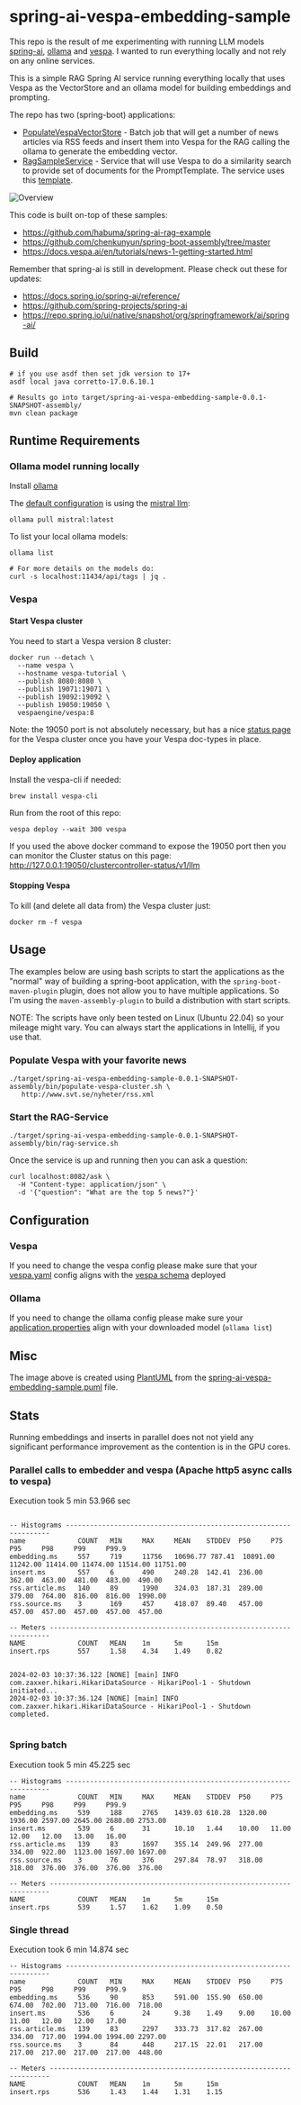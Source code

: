 # spring-ai-vespa-embedding-sample

This repo is the result of me experimenting with running LLM models 
[spring-ai](https://docs.spring.io/spring-ai/reference/), 
[ollama](https://ollama.ai/) and [vespa](https://vespa.ai/). 
I wanted to run everything locally and not rely on any online services. 

This is a simple RAG Spring AI service running everything locally 
that uses Vespa as the VectorStore and an ollama model 
for building embeddings and prompting.

The repo has two (spring-boot) applications:

- [PopulateVespaVectorStore](src/main/java/com/pehrs/spring/ai/etl/PopulateVespaVectorStore.java) - 
Batch job that will get a number of news articles via RSS feeds and insert them into Vespa for 
the RAG calling the ollama to generate the embedding vector.
- [RagSampleService](src/main/java/com/pehrs/spring/ai/service/RagSampleService.java) - Service that will use Vespa to do a similarity search 
to provide set of documents for the PromptTemplate. The service uses this [template](src/main/resources/rag-prompt-template.st).


![Overview](spring-ai-vespa-embedding-sample.svg)

This code is built on-top of these samples:
- https://github.com/habuma/spring-ai-rag-example
- https://github.com/chenkunyun/spring-boot-assembly/tree/master
- https://docs.vespa.ai/en/tutorials/news-1-getting-started.html


Remember that spring-ai is still in development. 
Please check out these for updates:

- https://docs.spring.io/spring-ai/reference/
- https://github.com/spring-projects/spring-ai
- https://repo.spring.io/ui/native/snapshot/org/springframework/ai/spring-ai/

## Build

```shell
# if you use asdf then set jdk version to 17+
asdf local java corretto-17.0.6.10.1

# Results go into target/spring-ai-vespa-embedding-sample-0.0.1-SNAPSHOT-assembly/
mvn clean package
```

## Runtime Requirements

### Ollama model running locally

Install [ollama](https://ollama.ai/download) 

The [default configuration](src/main/resources/vespa.yaml) is using the [mistral llm](https://ollama.ai/library/mistral):
```shell
ollama pull mistral:latest
```

To list your local ollama models:
```shell
ollama list

# For more details on the models do:
curl -s localhost:11434/api/tags | jq .
```

### Vespa

#### Start Vespa cluster

You need to start a Vespa version 8 cluster:

```shell
docker run --detach \
  --name vespa \
  --hostname vespa-tutorial \
  --publish 8080:8080 \
  --publish 19071:19071 \
  --publish 19092:19092 \
  --publish 19050:19050 \
  vespaengine/vespa:8
```

Note: the 19050 port is not absolutely necessary, but has a nice 
[status page](http://localhost:19050/clustercontroller-status/v1/llm) for the Vespa cluster once you have your Vespa doc-types in place.

#### Deploy application
Install the vespa-cli if needed:
```shell
brew install vespa-cli
```

Run from the root of this repo:
```shell
vespa deploy --wait 300 vespa
```
If you used the above docker command to expose the 19050 
port then you can monitor the Cluster status on this page:
http://127.0.0.1:19050/clustercontroller-status/v1/llm


#### Stopping Vespa 

To kill (and delete all data from) the Vespa cluster just:
```shell
docker rm -f vespa
```


## Usage

The examples below are using bash scripts to start the 
applications as the "normal" way of building a spring-boot application, 
with the `spring-boot-maven-plugin` plugin, does not allow you 
to have multiple applications. 
So I'm using the `maven-assembly-plugin` to build a distribution with start scripts.

NOTE: The scripts have only been tested on Linux (Ubuntu 22.04) so your mileage might vary. 
You can always start the applications in Intellij, if you use that.

### Populate Vespa with your favorite news

```shell
./target/spring-ai-vespa-embedding-sample-0.0.1-SNAPSHOT-assembly/bin/populate-vespa-cluster.sh \
   http://www.svt.se/nyheter/rss.xml
```

### Start the RAG-Service

```shell
./target/spring-ai-vespa-embedding-sample-0.0.1-SNAPSHOT-assembly/bin/rag-service.sh
```

Once the service is up and running then you can ask a question:

```shell
curl localhost:8082/ask \
  -H "Content-type: application/json" \
  -d '{"question": "What are the top 5 news?"}'
```

## Configuration

### Vespa 

If you need to change the vespa config please make sure that your 
[vespa.yaml](src/main/resources/vespa.yaml) config aligns 
with the [vespa schema](vespa/schemas/embeddings.sd) deployed

### Ollama

If you need to change the ollama config please make sure 
your [application.properties](src/main/resources/application.properties) 
align with your downloaded model (`ollama list`)

## Misc

The image above is created using [PlantUML](https://plantuml.com/command-line) 
from the [spring-ai-vespa-embedding-sample.puml](spring-ai-vespa-embedding-sample.puml) file. 

## Stats

Running embeddings and inserts in parallel does not not yield any 
significant performance improvement as the contention 
is in the GPU cores. 

### Parallel calls to embedder and vespa (Apache http5 async calls to vespa)

Execution took 5 min 53.966 sec

```

-- Histograms ------------------------------------------------------------------
name             COUNT   MIN     MAX     MEAN    STDDEV  P50     P75     P95     P98     P99     P99.9  
embedding.ms     557     719     11756   10696.77 787.41  10891.00 11242.00 11414.00 11474.00 11514.00 11751.00
insert.ms        557     6       490     240.28  142.41  236.00  362.00  463.00  481.00  483.00  490.00 
rss.article.ms   140     89      1990    324.03  187.31  289.00  379.00  764.00  816.00  816.00  1990.00
rss.source.ms    3       169     457     418.07  89.40   457.00  457.00  457.00  457.00  457.00  457.00 

-- Meters ----------------------------------------------------------------------
NAME             COUNT   MEAN    1m      5m      15m    
insert.rps       557     1.58    4.34    1.49    0.82   


2024-02-03 10:37:36.122 [NONE] [main] INFO  com.zaxxer.hikari.HikariDataSource - HikariPool-1 - Shutdown initiated...
2024-02-03 10:37:36.124 [NONE] [main] INFO  com.zaxxer.hikari.HikariDataSource - HikariPool-1 - Shutdown completed.
 
```

### Spring batch

Execution took 5 min 45.225 sec


```
-- Histograms ------------------------------------------------------------------
name             COUNT   MIN     MAX     MEAN    STDDEV  P50     P75     P95     P98     P99     P99.9  
embedding.ms     539     188     2765    1439.03 610.28  1320.00 1936.00 2597.00 2645.00 2680.00 2753.00
insert.ms        539     6       31      10.10   1.44    10.00   11.00   12.00   12.00   13.00   16.00  
rss.article.ms   139     83      1697    355.14  249.96  277.00  334.00  922.00  1123.00 1697.00 1697.00
rss.source.ms    3       76      376     297.84  78.97   318.00  318.00  376.00  376.00  376.00  376.00 

-- Meters ----------------------------------------------------------------------
NAME             COUNT   MEAN    1m      5m      15m    
insert.rps       539     1.57    1.62    1.09    0.50   

```


### Single thread

Execution took 6 min 14.874 sec

```
-- Histograms ------------------------------------------------------------------
name             COUNT   MIN     MAX     MEAN    STDDEV  P50     P75     P95     P98     P99     P99.9  
embedding.ms     536     90      853     591.00  155.90  650.00  674.00  702.00  713.00  716.00  718.00 
insert.ms        536     6       24      9.38    1.49    9.00    10.00   11.00   12.00   12.00   17.00  
rss.article.ms   139     83      2297    333.73  317.82  267.00  334.00  717.00  1994.00 1994.00 2297.00
rss.source.ms    3       84      448     217.15  22.01   217.00  217.00  217.00  217.00  217.00  448.00 

-- Meters ----------------------------------------------------------------------
NAME             COUNT   MEAN    1m      5m      15m    
insert.rps       536     1.43    1.44    1.31    1.15   
```